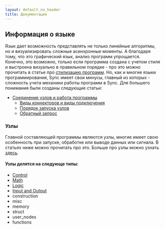 ```yaml
---
layout: default_no_header
title: Документация
---
```

## Информация о языке

Язык дает возможность представлять не только линейные алгоритмы, но и визуализировать сложные асинхронные моменты.
А благодаря тому, что это графический язык, анализ программ упрощается. Конечно, это возможно, только если программа
создана с учетом стиля и выстроена визуально в правильном порядке - про это можно прочитать в статье про [стилизацию
программ][style_tutorial]. Но, как и многие языки программирования, Sync имеет свои минусы, главный из которых - сложность
учета механики работы программ в Sync. Для большего понимания были созданы следующие статьи:

- [Соединение узлов и работа программы][program_construction]
    - [Виды коннекторов и виды подключения][pc_connectors]
    - [Порядок запуска узлов][pc_running]
    - [Обратный запрос][pc_callback]

### Узлы

Главной составляющей программы являются узлы, многие имеет свою особенность при запуске, обработке или выводе
данных или сигнала. В статьях ниже можно прочитать про это. Больше про узлы можно узнать [здесь][nodes].

#### Узлы делятся на следующе типы:

- [Control][n_control]
- [Math][n_mathematic]
- [Logic][n_logic]
- [Input and Output][n_inout]
- construction
- misc
- memory
- struct
- user_nodes
- functions

[style_tutorial]: {{site.baseurl}}/tutorials/style#content

[program_construction]: {{site.baseurl}}/docs/program-construction#content
[pc_connectors]: {{site.baseurl}}/docs/program-construction#connectors
[pc_running]: {{site.baseurl}}/docs/program-construction#running
[pc_callback]: {{site.baseurl}}/docs/program-construction#callback

[nodes]: {{site.baseurl}}/docs/nodes#content
[n_control]: {{site.baseurl}}/docs/nodes/control#content
[n_mathematic]: {{site.baseurl}}/docs/nodes/math#content
[n_logic]: {{site.baseurl}}/docs/nodes/logic#content
[n_inout]: {{site.baseurl}}/docs/nodes/inout#content

[index]: {{site.baseurl}}/index
[tutorials]: {{site.baseurl}}/tutorials#content
[docs]: {{site.baseurl}}/docs#content
[drawio]: https://app.diagrams.net/?splash=0&libs=0&clibs=Uhttps://raw.githubusercontent.com/octo-gone/sync-execution/master/resources/base.drawio;Uhttps://raw.githubusercontent.com/octo-gone/sync-execution/master/resources/structure.drawio
[replit]: https://repl.it/github/octo-gone/sync-execution